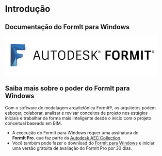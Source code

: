 # Introdução

## Documentação do FormIt para Windows

![](<.gitbook/assets/b5030b43-df24-4259-ad6a-94bcad61bc78 (1).png>)

## Saiba mais sobre o poder do FormIt para Windows

Com o software de modelagem arquitetônica FormIt®, os arquitetos podem esboçar, colaborar, analisar e revisar conceitos de projeto nos estágios iniciais e trabalhar de forma mais inteligente desde o início com o projeto conceitual baseado em BIM.

* A execução do FormIt para Windows requer uma assinatura do **FormIt Pro**, que faz parte da [Autodesk AEC Collection](https://www.autodesk.com.br/collections/architecture-engineering-construction/overview).
* Você também pode fazer o download do [FormIt para Windows](https://formit.autodesk.com/page/download) e iniciar uma versão gratuita de avaliação do FormIt Pro por 30 dias.

